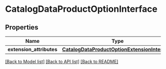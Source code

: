 # CatalogDataProductOptionInterface

## Properties
Name | Type | Description | Notes
------------ | ------------- | ------------- | -------------
**extension_attributes** | [**CatalogDataProductOptionExtensionInterface**](CatalogDataProductOptionExtensionInterface.md) |  | [optional] 

[[Back to Model list]](../README.md#documentation-for-models) [[Back to API list]](../README.md#documentation-for-api-endpoints) [[Back to README]](../README.md)


